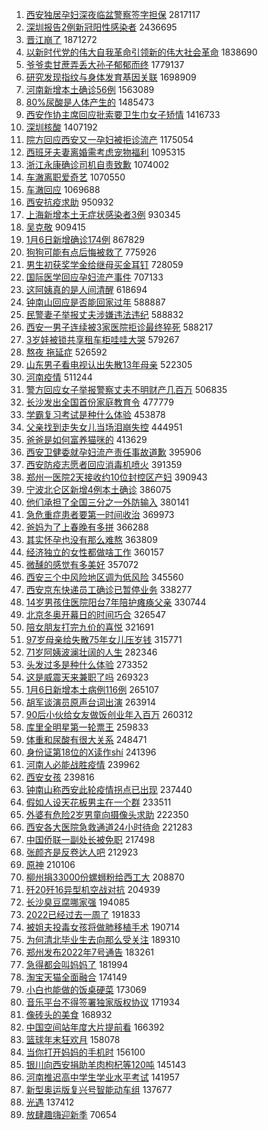 1. [西安独居孕妇深夜临盆警察签字担保](https://s.weibo.com//weibo?q=%23%E8%A5%BF%E5%AE%89%E7%8B%AC%E5%B1%85%E5%AD%95%E5%A6%87%E6%B7%B1%E5%A4%9C%E4%B8%B4%E7%9B%86%E8%AD%A6%E5%AF%9F%E7%AD%BE%E5%AD%97%E6%8B%85%E4%BF%9D%23&Refer=top) 2817117
2. [深圳报告2例新冠阳性感染者](https://s.weibo.com//weibo?q=%23%E6%B7%B1%E5%9C%B3%E6%8A%A5%E5%91%8A2%E4%BE%8B%E6%96%B0%E5%86%A0%E9%98%B3%E6%80%A7%E6%84%9F%E6%9F%93%E8%80%85%23&Refer=top) 2436695
3. [晋江崩了](https://s.weibo.com//weibo?q=%23%E6%99%8B%E6%B1%9F%E5%B4%A9%E4%BA%86%23&Refer=top) 1871272
4. [以新时代党的伟大自我革命引领新的伟大社会革命](https://s.weibo.com//weibo?q=%23%E4%BB%A5%E6%96%B0%E6%97%B6%E4%BB%A3%E5%85%9A%E7%9A%84%E4%BC%9F%E5%A4%A7%E8%87%AA%E6%88%91%E9%9D%A9%E5%91%BD%E5%BC%95%E9%A2%86%E6%96%B0%E7%9A%84%E4%BC%9F%E5%A4%A7%E7%A4%BE%E4%BC%9A%E9%9D%A9%E5%91%BD%23&Refer=top) 1838690
5. [爷爷卖甘蔗弄丢大孙子郁郁而终](https://s.weibo.com//weibo?q=%23%E7%88%B7%E7%88%B7%E5%8D%96%E7%94%98%E8%94%97%E5%BC%84%E4%B8%A2%E5%A4%A7%E5%AD%99%E5%AD%90%E9%83%81%E9%83%81%E8%80%8C%E7%BB%88%23&Refer=top) 1779137
6. [研究发现指纹与身体发育基因关联](https://s.weibo.com//weibo?q=%23%E7%A0%94%E7%A9%B6%E5%8F%91%E7%8E%B0%E6%8C%87%E7%BA%B9%E4%B8%8E%E8%BA%AB%E4%BD%93%E5%8F%91%E8%82%B2%E5%9F%BA%E5%9B%A0%E5%85%B3%E8%81%94%23&Refer=top) 1698909
7. [河南新增本土确诊56例](https://s.weibo.com//weibo?q=%23%E6%B2%B3%E5%8D%97%E6%96%B0%E5%A2%9E%E6%9C%AC%E5%9C%9F%E7%A1%AE%E8%AF%8A56%E4%BE%8B%23&Refer=top) 1563089
8. [80%尿酸是人体产生的](https://s.weibo.com//weibo?q=%2380%25%E5%B0%BF%E9%85%B8%E6%98%AF%E4%BA%BA%E4%BD%93%E4%BA%A7%E7%94%9F%E7%9A%84%23&Refer=top) 1485473
9. [西安作协主席回应批索要卫生巾女子矫情](https://s.weibo.com//weibo?q=%23%E8%A5%BF%E5%AE%89%E4%BD%9C%E5%8D%8F%E4%B8%BB%E5%B8%AD%E5%9B%9E%E5%BA%94%E6%89%B9%E7%B4%A2%E8%A6%81%E5%8D%AB%E7%94%9F%E5%B7%BE%E5%A5%B3%E5%AD%90%E7%9F%AB%E6%83%85%23&Refer=top) 1416733
10. [深圳核酸](https://s.weibo.com//weibo?q=%E6%B7%B1%E5%9C%B3%E6%A0%B8%E9%85%B8&Refer=top) 1407192
11. [院方回应西安又一孕妇被拒诊流产](https://s.weibo.com//weibo?q=%23%E9%99%A2%E6%96%B9%E5%9B%9E%E5%BA%94%E8%A5%BF%E5%AE%89%E5%8F%88%E4%B8%80%E5%AD%95%E5%A6%87%E8%A2%AB%E6%8B%92%E8%AF%8A%E6%B5%81%E4%BA%A7%23&Refer=top) 1175054
12. [西班牙夫妻离婚需考虑宠物福利](https://s.weibo.com//weibo?q=%23%E8%A5%BF%E7%8F%AD%E7%89%99%E5%A4%AB%E5%A6%BB%E7%A6%BB%E5%A9%9A%E9%9C%80%E8%80%83%E8%99%91%E5%AE%A0%E7%89%A9%E7%A6%8F%E5%88%A9%23&Refer=top) 1095315
13. [浙江永康确诊司机自责致歉](https://s.weibo.com//weibo?q=%23%E6%B5%99%E6%B1%9F%E6%B0%B8%E5%BA%B7%E7%A1%AE%E8%AF%8A%E5%8F%B8%E6%9C%BA%E8%87%AA%E8%B4%A3%E8%87%B4%E6%AD%89%23&Refer=top) 1074002
14. [车澈离职爱奇艺](https://s.weibo.com//weibo?q=%23%E8%BD%A6%E6%BE%88%E7%A6%BB%E8%81%8C%E7%88%B1%E5%A5%87%E8%89%BA%23&Refer=top) 1070550
15. [车澈回应](https://s.weibo.com//weibo?q=%23%E8%BD%A6%E6%BE%88%E5%9B%9E%E5%BA%94%23&Refer=top) 1069688
16. [西安抗疫求助](https://s.weibo.com//weibo?q=%23%E8%A5%BF%E5%AE%89%E6%8A%97%E7%96%AB%E6%B1%82%E5%8A%A9%23&Refer=top) 950932
17. [上海新增本土无症状感染者3例](https://s.weibo.com//weibo?q=%23%E4%B8%8A%E6%B5%B7%E6%96%B0%E5%A2%9E%E6%9C%AC%E5%9C%9F%E6%97%A0%E7%97%87%E7%8A%B6%E6%84%9F%E6%9F%93%E8%80%853%E4%BE%8B%23&Refer=top) 930345
18. [吴克敬](https://s.weibo.com//weibo?q=%E5%90%B4%E5%85%8B%E6%95%AC&Refer=top) 909415
19. [1月6日新增确诊174例](https://s.weibo.com//weibo?q=%231%E6%9C%886%E6%97%A5%E6%96%B0%E5%A2%9E%E7%A1%AE%E8%AF%8A174%E4%BE%8B%23&Refer=top) 867829
20. [狗狗可能有点后悔被救了](https://s.weibo.com//weibo?q=%23%E7%8B%97%E7%8B%97%E5%8F%AF%E8%83%BD%E6%9C%89%E7%82%B9%E5%90%8E%E6%82%94%E8%A2%AB%E6%95%91%E4%BA%86%23&Refer=top) 775926
21. [男生初获奖学金给继母买金耳钉](https://s.weibo.com//weibo?q=%23%E7%94%B7%E7%94%9F%E5%88%9D%E8%8E%B7%E5%A5%96%E5%AD%A6%E9%87%91%E7%BB%99%E7%BB%A7%E6%AF%8D%E4%B9%B0%E9%87%91%E8%80%B3%E9%92%89%23&Refer=top) 728059
22. [国际医学回应孕妇流产事件](https://s.weibo.com//weibo?q=%23%E5%9B%BD%E9%99%85%E5%8C%BB%E5%AD%A6%E5%9B%9E%E5%BA%94%E5%AD%95%E5%A6%87%E6%B5%81%E4%BA%A7%E4%BA%8B%E4%BB%B6%23&Refer=top) 707133
23. [这阿姨真的是人间清醒](https://s.weibo.com//weibo?q=%23%E8%BF%99%E9%98%BF%E5%A7%A8%E7%9C%9F%E7%9A%84%E6%98%AF%E4%BA%BA%E9%97%B4%E6%B8%85%E9%86%92%23&Refer=top) 618694
24. [钟南山回应是否能回家过年](https://s.weibo.com//weibo?q=%23%E9%92%9F%E5%8D%97%E5%B1%B1%E5%9B%9E%E5%BA%94%E6%98%AF%E5%90%A6%E8%83%BD%E5%9B%9E%E5%AE%B6%E8%BF%87%E5%B9%B4%23&Refer=top) 588887
25. [民警妻子举报丈夫涉嫌违法违纪](https://s.weibo.com//weibo?q=%23%E6%B0%91%E8%AD%A6%E5%A6%BB%E5%AD%90%E4%B8%BE%E6%8A%A5%E4%B8%88%E5%A4%AB%E6%B6%89%E5%AB%8C%E8%BF%9D%E6%B3%95%E8%BF%9D%E7%BA%AA%23&Refer=top) 588832
26. [西安一男子连续被3家医院拒诊最终猝死](https://s.weibo.com//weibo?q=%23%E8%A5%BF%E5%AE%89%E4%B8%80%E7%94%B7%E5%AD%90%E8%BF%9E%E7%BB%AD%E8%A2%AB3%E5%AE%B6%E5%8C%BB%E9%99%A2%E6%8B%92%E8%AF%8A%E6%9C%80%E7%BB%88%E7%8C%9D%E6%AD%BB%23&Refer=top) 588217
27. [3岁娃被锁共享租车柜哇哇大哭](https://s.weibo.com//weibo?q=%233%E5%B2%81%E5%A8%83%E8%A2%AB%E9%94%81%E5%85%B1%E4%BA%AB%E7%A7%9F%E8%BD%A6%E6%9F%9C%E5%93%87%E5%93%87%E5%A4%A7%E5%93%AD%23&Refer=top) 579267
28. [熬夜 拖延症](https://s.weibo.com//weibo?q=%E7%86%AC%E5%A4%9C%20%E6%8B%96%E5%BB%B6%E7%97%87&Refer=top) 526592
29. [山东男子看电视认出失散13年母亲](https://s.weibo.com//weibo?q=%23%E5%B1%B1%E4%B8%9C%E7%94%B7%E5%AD%90%E7%9C%8B%E7%94%B5%E8%A7%86%E8%AE%A4%E5%87%BA%E5%A4%B1%E6%95%A313%E5%B9%B4%E6%AF%8D%E4%BA%B2%23&Refer=top) 522305
30. [河南疫情](https://s.weibo.com//weibo?q=%23%E6%B2%B3%E5%8D%97%E7%96%AB%E6%83%85%23&Refer=top) 511244
31. [警方回应女子举报警察丈夫不明财产几百万](https://s.weibo.com//weibo?q=%23%E8%AD%A6%E6%96%B9%E5%9B%9E%E5%BA%94%E5%A5%B3%E5%AD%90%E4%B8%BE%E6%8A%A5%E8%AD%A6%E5%AF%9F%E4%B8%88%E5%A4%AB%E4%B8%8D%E6%98%8E%E8%B4%A2%E4%BA%A7%E5%87%A0%E7%99%BE%E4%B8%87%23&Refer=top) 506835
32. [长沙发出全国首份家庭教育令](https://s.weibo.com//weibo?q=%E9%95%BF%E6%B2%99%E5%8F%91%E5%87%BA%E5%85%A8%E5%9B%BD%E9%A6%96%E4%BB%BD%E5%AE%B6%E5%BA%AD%E6%95%99%E8%82%B2%E4%BB%A4&Refer=top) 477779
33. [学霸复习考试是种什么体验](https://s.weibo.com//weibo?q=%23%E5%AD%A6%E9%9C%B8%E5%A4%8D%E4%B9%A0%E8%80%83%E8%AF%95%E6%98%AF%E7%A7%8D%E4%BB%80%E4%B9%88%E4%BD%93%E9%AA%8C%23&Refer=top) 453878
34. [父亲找到走失女儿当场泪崩失控](https://s.weibo.com//weibo?q=%23%E7%88%B6%E4%BA%B2%E6%89%BE%E5%88%B0%E8%B5%B0%E5%A4%B1%E5%A5%B3%E5%84%BF%E5%BD%93%E5%9C%BA%E6%B3%AA%E5%B4%A9%E5%A4%B1%E6%8E%A7%23&Refer=top) 444951
35. [爸爸是如何富养猫咪的](https://s.weibo.com//weibo?q=%23%E7%88%B8%E7%88%B8%E6%98%AF%E5%A6%82%E4%BD%95%E5%AF%8C%E5%85%BB%E7%8C%AB%E5%92%AA%E7%9A%84%23&Refer=top) 413629
36. [西安卫健委就孕妇流产责任事故道歉](https://s.weibo.com//weibo?q=%23%E8%A5%BF%E5%AE%89%E5%8D%AB%E5%81%A5%E5%A7%94%E5%B0%B1%E5%AD%95%E5%A6%87%E6%B5%81%E4%BA%A7%E8%B4%A3%E4%BB%BB%E4%BA%8B%E6%95%85%E9%81%93%E6%AD%89%23&Refer=top) 395906
37. [西安防疫志愿者回应消毒机喷火](https://s.weibo.com//weibo?q=%23%E8%A5%BF%E5%AE%89%E9%98%B2%E7%96%AB%E5%BF%97%E6%84%BF%E8%80%85%E5%9B%9E%E5%BA%94%E6%B6%88%E6%AF%92%E6%9C%BA%E5%96%B7%E7%81%AB%23&Refer=top) 391359
38. [郑州一医院2天接收约10位封控区产妇](https://s.weibo.com//weibo?q=%23%E9%83%91%E5%B7%9E%E4%B8%80%E5%8C%BB%E9%99%A22%E5%A4%A9%E6%8E%A5%E6%94%B6%E7%BA%A610%E4%BD%8D%E5%B0%81%E6%8E%A7%E5%8C%BA%E4%BA%A7%E5%A6%87%23&Refer=top) 390943
39. [宁波北仑区新增4例本土确诊](https://s.weibo.com//weibo?q=%23%E5%AE%81%E6%B3%A2%E5%8C%97%E4%BB%91%E5%8C%BA%E6%96%B0%E5%A2%9E4%E4%BE%8B%E6%9C%AC%E5%9C%9F%E7%A1%AE%E8%AF%8A%23&Refer=top) 386075
40. [他们承担了全国三分之一外防输入](https://s.weibo.com//weibo?q=%23%E4%BB%96%E4%BB%AC%E6%89%BF%E6%8B%85%E4%BA%86%E5%85%A8%E5%9B%BD%E4%B8%89%E5%88%86%E4%B9%8B%E4%B8%80%E5%A4%96%E9%98%B2%E8%BE%93%E5%85%A5%23&Refer=top) 380141
41. [急危重症患者要第一时间收治](https://s.weibo.com//weibo?q=%23%E6%80%A5%E5%8D%B1%E9%87%8D%E7%97%87%E6%82%A3%E8%80%85%E8%A6%81%E7%AC%AC%E4%B8%80%E6%97%B6%E9%97%B4%E6%94%B6%E6%B2%BB%23&Refer=top) 369973
42. [爸妈为了上春晚有多拼](https://s.weibo.com//weibo?q=%23%E7%88%B8%E5%A6%88%E4%B8%BA%E4%BA%86%E4%B8%8A%E6%98%A5%E6%99%9A%E6%9C%89%E5%A4%9A%E6%8B%BC%23&Refer=top) 366288
43. [其实怀孕也没有那么难熬](https://s.weibo.com//weibo?q=%23%E5%85%B6%E5%AE%9E%E6%80%80%E5%AD%95%E4%B9%9F%E6%B2%A1%E6%9C%89%E9%82%A3%E4%B9%88%E9%9A%BE%E7%86%AC%23&Refer=top) 363809
44. [经济独立的女性都做啥工作](https://s.weibo.com//weibo?q=%23%E7%BB%8F%E6%B5%8E%E7%8B%AC%E7%AB%8B%E7%9A%84%E5%A5%B3%E6%80%A7%E9%83%BD%E5%81%9A%E5%95%A5%E5%B7%A5%E4%BD%9C%23&Refer=top) 360157
45. [微醺的感觉有多美好](https://s.weibo.com//weibo?q=%23%E5%BE%AE%E9%86%BA%E7%9A%84%E6%84%9F%E8%A7%89%E6%9C%89%E5%A4%9A%E7%BE%8E%E5%A5%BD%23&Refer=top) 357072
46. [西安三个中风险地区调为低风险](https://s.weibo.com//weibo?q=%23%E8%A5%BF%E5%AE%89%E4%B8%89%E4%B8%AA%E4%B8%AD%E9%A3%8E%E9%99%A9%E5%9C%B0%E5%8C%BA%E8%B0%83%E4%B8%BA%E4%BD%8E%E9%A3%8E%E9%99%A9%23&Refer=top) 345560
47. [西安京东快递员工确诊已暂停业务](https://s.weibo.com//weibo?q=%23%E8%A5%BF%E5%AE%89%E4%BA%AC%E4%B8%9C%E5%BF%AB%E9%80%92%E5%91%98%E5%B7%A5%E7%A1%AE%E8%AF%8A%E5%B7%B2%E6%9A%82%E5%81%9C%E4%B8%9A%E5%8A%A1%23&Refer=top) 338277
48. [14岁男孩住医院阳台7年陪护瘫痪父亲](https://s.weibo.com//weibo?q=%2314%E5%B2%81%E7%94%B7%E5%AD%A9%E4%BD%8F%E5%8C%BB%E9%99%A2%E9%98%B3%E5%8F%B07%E5%B9%B4%E9%99%AA%E6%8A%A4%E7%98%AB%E7%97%AA%E7%88%B6%E4%BA%B2%23&Refer=top) 330744
49. [北京冬奥开幕日的时间巧合](https://s.weibo.com//weibo?q=%23%E5%8C%97%E4%BA%AC%E5%86%AC%E5%A5%A5%E5%BC%80%E5%B9%95%E6%97%A5%E7%9A%84%E6%97%B6%E9%97%B4%E5%B7%A7%E5%90%88%23&Refer=top) 326547
50. [陪女朋友打完九价的喜悦](https://s.weibo.com//weibo?q=%23%E9%99%AA%E5%A5%B3%E6%9C%8B%E5%8F%8B%E6%89%93%E5%AE%8C%E4%B9%9D%E4%BB%B7%E7%9A%84%E5%96%9C%E6%82%A6%23&Refer=top) 321691
51. [97岁母亲给失散75年女儿压岁钱](https://s.weibo.com//weibo?q=%2397%E5%B2%81%E6%AF%8D%E4%BA%B2%E7%BB%99%E5%A4%B1%E6%95%A375%E5%B9%B4%E5%A5%B3%E5%84%BF%E5%8E%8B%E5%B2%81%E9%92%B1%23&Refer=top) 315771
52. [71岁阿姨波澜壮阔的人生](https://s.weibo.com//weibo?q=71%E5%B2%81%E9%98%BF%E5%A7%A8%E6%B3%A2%E6%BE%9C%E5%A3%AE%E9%98%94%E7%9A%84%E4%BA%BA%E7%94%9F&Refer=top) 282346
53. [头发过多是种什么体验](https://s.weibo.com//weibo?q=%23%E5%A4%B4%E5%8F%91%E8%BF%87%E5%A4%9A%E6%98%AF%E7%A7%8D%E4%BB%80%E4%B9%88%E4%BD%93%E9%AA%8C%23&Refer=top) 273352
54. [这是威震天来兼职了吗](https://s.weibo.com//weibo?q=%23%E8%BF%99%E6%98%AF%E5%A8%81%E9%9C%87%E5%A4%A9%E6%9D%A5%E5%85%BC%E8%81%8C%E4%BA%86%E5%90%97%23&Refer=top) 269323
55. [1月6日新增本土病例116例](https://s.weibo.com//weibo?q=%231%E6%9C%886%E6%97%A5%E6%96%B0%E5%A2%9E%E6%9C%AC%E5%9C%9F%E7%97%85%E4%BE%8B116%E4%BE%8B%23&Refer=top) 265107
56. [胡军谈演员原声台词出演](https://s.weibo.com//weibo?q=%23%E8%83%A1%E5%86%9B%E8%B0%88%E6%BC%94%E5%91%98%E5%8E%9F%E5%A3%B0%E5%8F%B0%E8%AF%8D%E5%87%BA%E6%BC%94%23&Refer=top) 263914
57. [90后小伙给女友做饭创业年入百万](https://s.weibo.com//weibo?q=%2390%E5%90%8E%E5%B0%8F%E4%BC%99%E7%BB%99%E5%A5%B3%E5%8F%8B%E5%81%9A%E9%A5%AD%E5%88%9B%E4%B8%9A%E5%B9%B4%E5%85%A5%E7%99%BE%E4%B8%87%23&Refer=top) 260312
58. [库里全明星第一轮票王](https://s.weibo.com//weibo?q=%23%E5%BA%93%E9%87%8C%E5%85%A8%E6%98%8E%E6%98%9F%E7%AC%AC%E4%B8%80%E8%BD%AE%E7%A5%A8%E7%8E%8B%23&Refer=top) 259833
59. [体重和尿酸有很大关系](https://s.weibo.com//weibo?q=%23%E4%BD%93%E9%87%8D%E5%92%8C%E5%B0%BF%E9%85%B8%E6%9C%89%E5%BE%88%E5%A4%A7%E5%85%B3%E7%B3%BB%23&Refer=top) 248471
60. [身份证第18位的Ⅹ读作shí](https://s.weibo.com//weibo?q=%23%E8%BA%AB%E4%BB%BD%E8%AF%81%E7%AC%AC18%E4%BD%8D%E7%9A%84%E2%85%A9%E8%AF%BB%E4%BD%9Csh%C3%AD%23&Refer=top) 241396
61. [河南人必能战胜疫情](https://s.weibo.com//weibo?q=%23%E6%B2%B3%E5%8D%97%E4%BA%BA%E5%BF%85%E8%83%BD%E6%88%98%E8%83%9C%E7%96%AB%E6%83%85%23&Refer=top) 239962
62. [西安女孩](https://s.weibo.com//weibo?q=%E8%A5%BF%E5%AE%89%E5%A5%B3%E5%AD%A9&Refer=top) 239816
63. [钟南山称西安此轮疫情拐点已出现](https://s.weibo.com//weibo?q=%23%E9%92%9F%E5%8D%97%E5%B1%B1%E7%A7%B0%E8%A5%BF%E5%AE%89%E6%AD%A4%E8%BD%AE%E7%96%AB%E6%83%85%E6%8B%90%E7%82%B9%E5%B7%B2%E5%87%BA%E7%8E%B0%23&Refer=top) 237440
64. [假如人设天花板男主在一个群](https://s.weibo.com//weibo?q=%23%E5%81%87%E5%A6%82%E4%BA%BA%E8%AE%BE%E5%A4%A9%E8%8A%B1%E6%9D%BF%E7%94%B7%E4%B8%BB%E5%9C%A8%E4%B8%80%E4%B8%AA%E7%BE%A4%23&Refer=top) 233511
65. [外婆有危险2岁男童向摄像头求助](https://s.weibo.com//weibo?q=%23%E5%A4%96%E5%A9%86%E6%9C%89%E5%8D%B1%E9%99%A92%E5%B2%81%E7%94%B7%E7%AB%A5%E5%90%91%E6%91%84%E5%83%8F%E5%A4%B4%E6%B1%82%E5%8A%A9%23&Refer=top) 222350
66. [西安各大医院急救通道24小时待命](https://s.weibo.com//weibo?q=%23%E8%A5%BF%E5%AE%89%E5%90%84%E5%A4%A7%E5%8C%BB%E9%99%A2%E6%80%A5%E6%95%91%E9%80%9A%E9%81%9324%E5%B0%8F%E6%97%B6%E5%BE%85%E5%91%BD%23&Refer=top) 221283
67. [中国侨联一副处长被免职](https://s.weibo.com//weibo?q=%23%E4%B8%AD%E5%9B%BD%E4%BE%A8%E8%81%94%E4%B8%80%E5%89%AF%E5%A4%84%E9%95%BF%E8%A2%AB%E5%85%8D%E8%81%8C%23&Refer=top) 217498
68. [张颜齐是反卷达人吧](https://s.weibo.com//weibo?q=%23%E5%BC%A0%E9%A2%9C%E9%BD%90%E6%98%AF%E5%8F%8D%E5%8D%B7%E8%BE%BE%E4%BA%BA%E5%90%A7%23&Refer=top) 212923
69. [原神](https://s.weibo.com//weibo?q=%E5%8E%9F%E7%A5%9E&Refer=top) 210106
70. [柳州捐33000份螺蛳粉给西工大](https://s.weibo.com//weibo?q=%23%E6%9F%B3%E5%B7%9E%E6%8D%9033000%E4%BB%BD%E8%9E%BA%E8%9B%B3%E7%B2%89%E7%BB%99%E8%A5%BF%E5%B7%A5%E5%A4%A7%23&Refer=top) 208870
71. [歼20歼16异型机空战对抗](https://s.weibo.com//weibo?q=%23%E6%AD%BC20%E6%AD%BC16%E5%BC%82%E5%9E%8B%E6%9C%BA%E7%A9%BA%E6%88%98%E5%AF%B9%E6%8A%97%23&Refer=top) 204939
72. [长沙臭豆腐哪家强](https://s.weibo.com//weibo?q=%23%E9%95%BF%E6%B2%99%E8%87%AD%E8%B1%86%E8%85%90%E5%93%AA%E5%AE%B6%E5%BC%BA%23&Refer=top) 194085
73. [2022已经过去一周了](https://s.weibo.com//weibo?q=%232022%E5%B7%B2%E7%BB%8F%E8%BF%87%E5%8E%BB%E4%B8%80%E5%91%A8%E4%BA%86%23&Refer=top) 191833
74. [被姐夫投毒女孩将做肺移植手术](https://s.weibo.com//weibo?q=%23%E8%A2%AB%E5%A7%90%E5%A4%AB%E6%8A%95%E6%AF%92%E5%A5%B3%E5%AD%A9%E5%B0%86%E5%81%9A%E8%82%BA%E7%A7%BB%E6%A4%8D%E6%89%8B%E6%9C%AF%23&Refer=top) 190714
75. [为何清北毕业生去向那么受关注](https://s.weibo.com//weibo?q=%23%E4%B8%BA%E4%BD%95%E6%B8%85%E5%8C%97%E6%AF%95%E4%B8%9A%E7%94%9F%E5%8E%BB%E5%90%91%E9%82%A3%E4%B9%88%E5%8F%97%E5%85%B3%E6%B3%A8%23&Refer=top) 189310
76. [郑州发布2022年7号通告](https://s.weibo.com//weibo?q=%23%E9%83%91%E5%B7%9E%E5%8F%91%E5%B8%832022%E5%B9%B47%E5%8F%B7%E9%80%9A%E5%91%8A%23&Refer=top) 183261
77. [急得都会叫妈妈了](https://s.weibo.com//weibo?q=%23%E6%80%A5%E5%BE%97%E9%83%BD%E4%BC%9A%E5%8F%AB%E5%A6%88%E5%A6%88%E4%BA%86%23&Refer=top) 181994
78. [淘宝天猫全面融合](https://s.weibo.com//weibo?q=%23%E6%B7%98%E5%AE%9D%E5%A4%A9%E7%8C%AB%E5%85%A8%E9%9D%A2%E8%9E%8D%E5%90%88%23&Refer=top) 174149
79. [小白也能做的饭桌硬菜](https://s.weibo.com//weibo?q=%23%E5%B0%8F%E7%99%BD%E4%B9%9F%E8%83%BD%E5%81%9A%E7%9A%84%E9%A5%AD%E6%A1%8C%E7%A1%AC%E8%8F%9C%23&Refer=top) 173069
80. [音乐平台不得签署独家版权协议](https://s.weibo.com//weibo?q=%23%E9%9F%B3%E4%B9%90%E5%B9%B3%E5%8F%B0%E4%B8%8D%E5%BE%97%E7%AD%BE%E7%BD%B2%E7%8B%AC%E5%AE%B6%E7%89%88%E6%9D%83%E5%8D%8F%E8%AE%AE%23&Refer=top) 171934
81. [像砖头的美食](https://s.weibo.com//weibo?q=%23%E5%83%8F%E7%A0%96%E5%A4%B4%E7%9A%84%E7%BE%8E%E9%A3%9F%23&Refer=top) 168932
82. [中国空间站年度大片提前看](https://s.weibo.com//weibo?q=%23%E4%B8%AD%E5%9B%BD%E7%A9%BA%E9%97%B4%E7%AB%99%E5%B9%B4%E5%BA%A6%E5%A4%A7%E7%89%87%E6%8F%90%E5%89%8D%E7%9C%8B%23&Refer=top) 166392
83. [篮球年末狂欢月](https://s.weibo.com//weibo?q=%23%E7%AF%AE%E7%90%83%E5%B9%B4%E6%9C%AB%E7%8B%82%E6%AC%A2%E6%9C%88%23&Refer=top) 158078
84. [当你打开妈妈的手机时](https://s.weibo.com//weibo?q=%23%E5%BD%93%E4%BD%A0%E6%89%93%E5%BC%80%E5%A6%88%E5%A6%88%E7%9A%84%E6%89%8B%E6%9C%BA%E6%97%B6%23&Refer=top) 156100
85. [银川向西安捐助羊肉枸杞等120吨](https://s.weibo.com//weibo?q=%23%E9%93%B6%E5%B7%9D%E5%90%91%E8%A5%BF%E5%AE%89%E6%8D%90%E5%8A%A9%E7%BE%8A%E8%82%89%E6%9E%B8%E6%9D%9E%E7%AD%89120%E5%90%A8%23&Refer=top) 145143
86. [河南推迟高中学生学业水平考试](https://s.weibo.com//weibo?q=%23%E6%B2%B3%E5%8D%97%E6%8E%A8%E8%BF%9F%E9%AB%98%E4%B8%AD%E5%AD%A6%E7%94%9F%E5%AD%A6%E4%B8%9A%E6%B0%B4%E5%B9%B3%E8%80%83%E8%AF%95%23&Refer=top) 141957
87. [新型奥运版复兴号智能动车组](https://s.weibo.com//weibo?q=%23%E6%96%B0%E5%9E%8B%E5%A5%A5%E8%BF%90%E7%89%88%E5%A4%8D%E5%85%B4%E5%8F%B7%E6%99%BA%E8%83%BD%E5%8A%A8%E8%BD%A6%E7%BB%84%23&Refer=top) 137677
88. [光遇](https://s.weibo.com//weibo?q=%E5%85%89%E9%81%87&Refer=top) 137412
89. [放肆趣嗨迎新季](https://s.weibo.com//weibo?q=%23%E6%94%BE%E8%82%86%E8%B6%A3%E5%97%A8%E8%BF%8E%E6%96%B0%E5%AD%A3%23&Refer=top) 70654
